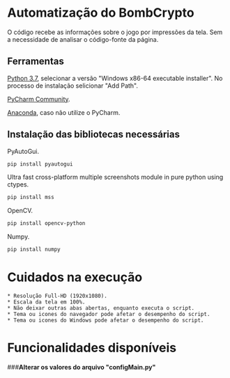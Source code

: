# Automatização do BombCrypto

O código recebe as informações sobre o jogo por impressões da tela. Sem a necessidade de analisar o código-fonte da página.

## Ferramentas

[Python 3.7](https://www.python.org/downloads/release/python-370/), selecionar a versão "Windows x86-64 executable installer". No processo de instalação selicionar "Add Path".

[PyCharm Community](https://www.jetbrains.com/pycharm/download/#section=windows).

[Anaconda](https://www.anaconda.com/products/individual), caso não utilize o PyCharm.


## Instalação das bibliotecas necessárias

PyAutoGui.
```bash
pip install pyautogui
```
Ultra fast cross-platform multiple screenshots module in pure python using ctypes.
```bash
pip install mss
```
OpenCV.
```bash
pip install opencv-python
```
Numpy.
```bash
pip install numpy
```

# Cuidados na execução

```
* Resolução Full-HD (1920x1080).
* Escala da tela em 100%.
* Não deixar outras abas abertas, enquanto executa o script.
* Tema ou icones do navegador pode afetar o desempenho do script.
* Tema ou icones do Windows pode afetar o desempenho do script.
```

# Funcionalidades disponíveis

###**Alterar os valores do arquivo "configMain.py"**
